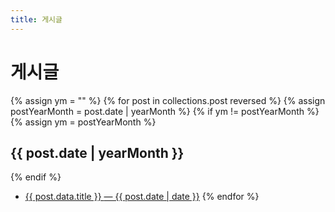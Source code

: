 ```yaml
---
title: 게시글
---
```


# 게시글

{% assign ym = "" %}
{% for post in collections.post reversed %}
{% assign postYearMonth = post.date | yearMonth %}
{% if ym != postYearMonth %}
{% assign ym = postYearMonth %}
## {{ post.date | yearMonth }}
{% endif %}
* <a href="{{ post.url }}"> {{ post.data.title }} <time>— {{ post.date | date }}</time></a>
{% endfor %}
